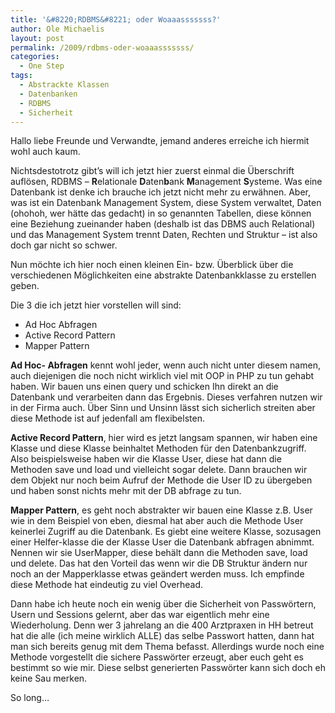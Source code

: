 ```yaml
---
title: '&#8220;RDBMS&#8221; oder Woaaasssssss?'
author: Ole Michaelis
layout: post
permalink: /2009/rdbms-oder-woaaasssssss/
categories:
  - One Step
tags:
  - Abstrackte Klassen
  - Datenbanken
  - RDBMS
  - Sicherheit
---
```


Hallo liebe Freunde und Verwandte, jemand anderes erreiche ich hiermit wohl auch kaum.

Nichtsdestotrotz gibt’s will ich jetzt hier zuerst einmal die Überschrift auflösen, RDBMS – **R**elationale **D**aten**b**ank **M**anagement **S**ysteme. Was eine Datenbank ist denke ich brauche ich jetzt nicht mehr zu erwähnen. Aber, was ist ein Datenbank Management System, diese System verwaltet, Daten (ohohoh, wer hätte das gedacht) in so genannten Tabellen, diese können eine Beziehung zueinander haben (deshalb ist das DBMS auch Relational) und das Management System trennt Daten, Rechten und Struktur – ist also doch gar nicht so schwer.

Nun möchte ich hier noch einen kleinen Ein- bzw. Überblick über die verschiedenen Möglichkeiten eine abstrakte Datenbankklasse zu erstellen geben.

Die 3 die ich jetzt hier vorstellen will sind:

*   Ad Hoc Abfragen
*   Active Record Pattern
*   Mapper Pattern

**Ad Hoc- Abfragen** kennt wohl jeder, wenn auch nicht unter diesem namen, auch diejenigen die noch nicht wirklich viel mit OOP in PHP zu tun gehabt haben. Wir bauen uns einen query und schicken Ihn direkt an die Datenbank und verarbeiten dann das Ergebnis. Dieses verfahren nutzen wir in der Firma auch. Über Sinn und Unsinn lässt sich sicherlich streiten aber diese Methode ist auf jedenfall am flexibelsten.

**Active Record Pattern**, hier wird es jetzt langsam spannen, wir haben eine Klasse und diese Klasse beinhaltet Methoden für den Datenbankzugriff. Also beispielsweise haben wir die Klasse User, diese hat dann die Methoden save und load und vielleicht sogar delete. Dann brauchen wir dem Objekt nur noch beim Aufruf der Methode die User ID zu übergeben und haben sonst nichts mehr mit der DB abfrage zu tun.

**Mapper Pattern**, es geht noch abstrakter wir bauen eine Klasse z.B. User wie in dem Beispiel von eben, diesmal hat aber auch die Methode User keinerlei Zugriff au die Datenbank. Es giebt eine weitere Klasse, sozusagen einer Helfer-klasse die der Klasse User die Datenbank abfragen abnimmt. Nennen wir sie UserMapper, diese behält dann die Methoden save, load und delete. Das hat den Vorteil das wenn wir die DB Struktur ändern nur noch an der Mapperklasse etwas geändert werden muss. Ich empfinde diese Methode hat eindeutig zu viel Overhead.

Dann habe ich heute noch ein wenig über die Sicherheit von Passwörtern, Usern und Sessions gelernt, aber das war eigentlich mehr eine Wiederholung. Denn wer 3 jahrelang an die 400 Arztpraxen in HH betreut hat die alle (ich meine wirklich ALLE) das selbe Passwort hatten, dann hat man sich bereits genug mit dem Thema befasst. Allerdings wurde noch eine Methode vorgestellt die sichere Passwörter erzeugt, aber euch geht es bestimmt so wie mir. Diese selbst generierten Passwörter kann sich doch eh keine Sau merken.

So long…


